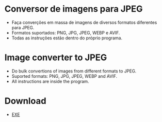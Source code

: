 # Conversor de imagens para JPEG

* Faça converções em massa de imagens de diversos formatos diferentes para JPEG.
* Formatos suportados: PNG, JPG, JPEG, WEBP e AVIF.
* Todas as instruções estão dentro do próprio programa.

# Image converter to JPEG

* Do bulk convertions of images from different formats to JPEG.
* Suported formats: PNG, JPG, JPEG, WEBP and AVIF.
* All instructions are inside the program.

# Download

* [EXE](https://raw.githubusercontent.com/Dougu77/image-to-jpeg/blob/main/Image%20to%20JPEG.exe)
